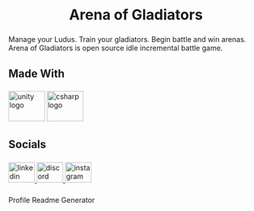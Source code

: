 <h1 align="center">Arena of Gladiators</h1>

###

<p align="left">Manage your Ludus. Train your gladiators. Begin battle and win arenas.<br>Arena of Gladiators is open source idle incremental battle game.</p>

###

<h2 align="left">Made With</h2>

###

<div align="left">
  <img src="https://cdn.jsdelivr.net/gh/devicons/devicon/icons/unity/unity-original.svg" height="60" width="72" alt="unity logo"  />
  <img src="https://cdn.jsdelivr.net/gh/devicons/devicon/icons/csharp/csharp-original.svg" height="60" width="72" alt="csharp logo"  />
</div>

###

<h2 align="left">Socials</h2>

###

<div align="left">
  <a href="https://www.linkedin.com/in/ayg%C3%BCn-%C3%B6zg%C3%BCr-4063041b0/" target="_blank">
    <img src="https://raw.githubusercontent.com/maurodesouza/profile-readme-generator/master/src/assets/icons/social/linkedin/default.svg" width="52" height="40" alt="linkedin logo"  />
  </a>
  <a href="https://discord.gg/cYkRPKmV2D" target="_blank">
    <img src="https://raw.githubusercontent.com/maurodesouza/profile-readme-generator/master/src/assets/icons/social/discord/default.svg" width="52" height="40" alt="discord logo"  />
  </a>
  <a href="https://www.instagram.com/zenoxzx/" target="_blank">
    <img src="https://raw.githubusercontent.com/maurodesouza/profile-readme-generator/master/src/assets/icons/social/instagram/default.svg" width="52" height="40" alt="instagram logo"  />
  </a>
</div>

###
Profile Readme Generator

